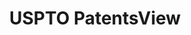 ---
layout: default
bigquery: https://console.cloud.google.com/bigquery?p=patents-public-data&d=patentsview&page=dataset
citation: Attribution should be given to PatentsView for use, distribution, or derivative
  works.
code: https://github.com/CSSIP-AIR/PatentsView-Code-Snippets/
contributors: USPTO
cost: None
description: 'PatentsView includes US patent data including raw data (summaries, applications,
  pregrant applications), disambugations of inventors and assignees, and inventor
  gender estimates.  Also foreign priority data, # of figures and sheets, and government
  interest statements.'
documentation: https://patentsview.org/query/builder-faqs
last_edit: Mon, 04 Apr 2022 19:02:57 GMT
location: https://patentsview.org/
maintained_by: USPTO
record_creation_timestamp: 12/2/2020 17:20:46
schema_fields: '[''category'', ''classification_status'', ''disamb_inventor_id_20191231'',
  ''section_id'', ''reldocno'', ''series_code'', ''_371_date'', ''status'', ''subgroup_id'',
  ''inventor_id'', ''disamb_assignee_id_20181127'', ''dependent'', ''applicant_type'',
  ''section'', ''ipc_class'', ''num_sheets'', ''rawassignee_id'', ''disamb_inventor_id_20201229'',
  ''contract_award_number'', ''name_first'', ''gi_statement'', ''action_date'', ''level_two'',
  ''term_disclaimer'', ''country_transformed'', ''deceased'', ''number'', ''classification_level'',
  ''disamb_assignee_id_20191231'', ''date'', ''disamb_inventor_id_20200331'', ''rel_id'',
  ''relkind'', ''latin_name'', ''level_one'', ''field_id'', ''disamb_assignee_id_20200630'',
  ''num_claims'', ''rawinventor_id'', ''category_id'', ''latlong'', ''location_id'',
  ''kind'', ''attribution_status'', ''lawyer_id'', ''classification_data_source'',
  ''disamb_inventor_id_20181127'', ''subsection_id'', ''sector_title'', ''disamb_inventor_id_20171226'',
  ''length'', ''name'', ''rawlocation_id'', ''city'', ''state'', ''_102_date'', ''application_id'',
  ''text'', ''disamb_inventor_id_20190312'', ''variety'', ''term_grant'', ''name_last'',
  ''filename'', ''male_flag'', ''classification_value'', ''title'', ''publication_number'',
  ''sequence'', ''state_fips'', ''group'', ''exemplary'', ''disamb_inventor_id_20170808'',
  ''subclass'', ''mainclass_id'', ''doctype'', ''rule_47'', ''disamb_inventor_id_20191008'',
  ''county'', ''withdrawn'', ''county_fips'', ''designation'', ''num_figures'', ''field_title'',
  ''disamb_inventor_id_20180528'', ''patent_id'', ''lapse_of_patent'', ''subclass_id'',
  ''doc_type'', ''term_extension'', ''disamb_inventor_id_20190820'', ''assignee_id'',
  ''organization'', ''disamb_inventor_id_20200929'', ''disamb_inventor_id_20171003'',
  ''disamb_inventor_id_20200630'', ''group_id'', ''latitude'', ''disamb_assignee_id_20190312'',
  ''main_group'', ''type'', ''disamb_assignee_id_20200331'', ''country'', ''disamb_assignee_id_20191008'',
  ''abstract'', ''disamb_inventor_id_20170307'', ''f371_date'', ''citation_id'', ''level_three'',
  ''male'', ''fname'', ''id'', ''organization_id'', ''role'', ''subgroup'', ''disclaimer_date'',
  ''longitude'', ''ipc_version_indicator'', ''num'', ''symbol_position'', ''f102_date'',
  ''uuid'', ''disamb_assignee_id_20200929'', ''lname'', ''subcategory_id'', ''disamb_assignee_id_20190820'']'
shortname: patentsview
tags:
- disambiguation
- United States
- gender
terms_of_use: Creative Commons Attribution 4.0 International License.
timeframe: 1963-1999
title: USPTO PatentsView
uuid: cf1780b1-e265-4e49-8d1d-83b9cfe0fd9a
---